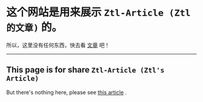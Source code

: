 # 这个网站是用来展示 `Ztl-Article (Ztl的文章)` 的。
所以，这里没有任何东西，快去看 [文章](https://name317.github.io/ztl-article) 吧！

---

## This page is for share `Ztl-Article (Ztl's Article)`
But there's nothing here, please see [this article](https://name317.github.io/ztl-article) .
